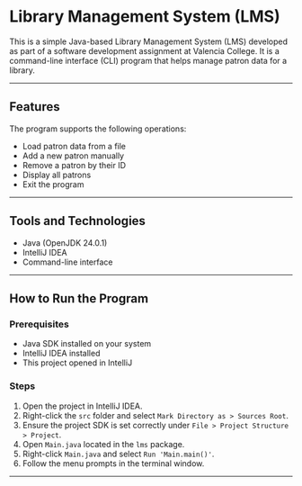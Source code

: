# Library Management System (LMS)

This is a simple Java-based Library Management System (LMS) developed as part of a software development assignment at Valencia College. It is a command-line interface (CLI) program that helps manage patron data for a library.

---

## Features

The program supports the following operations:

- Load patron data from a file
- Add a new patron manually
- Remove a patron by their ID
- Display all patrons
- Exit the program

---

## Tools and Technologies

- Java (OpenJDK 24.0.1)
- IntelliJ IDEA
- Command-line interface

---

## How to Run the Program

### Prerequisites

- Java SDK installed on your system
- IntelliJ IDEA installed
- This project opened in IntelliJ

### Steps

1. Open the project in IntelliJ IDEA.
2. Right-click the `src` folder and select `Mark Directory as > Sources Root`.
3. Ensure the project SDK is set correctly under `File > Project Structure > Project`.
4. Open `Main.java` located in the `lms` package.
5. Right-click `Main.java` and select `Run 'Main.main()'`.
6. Follow the menu prompts in the terminal window.

---
